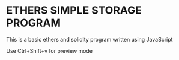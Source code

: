 # ETHERS SIMPLE STORAGE PROGRAM

This is a basic ethers and solidity program written using JavaScript

Use Ctrl+Shift+v for preview mode
